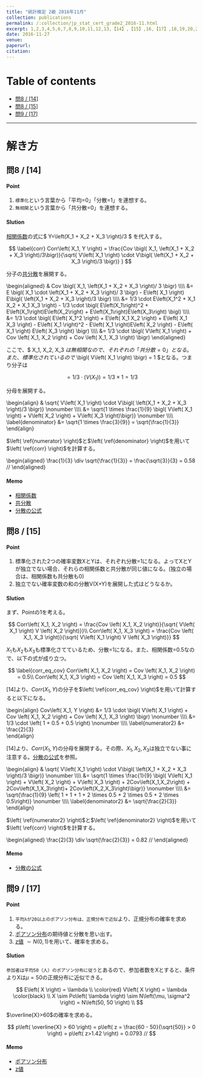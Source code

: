 ```yaml
---
title: "統計検定 2級 2016年11月"
collection: publications
permalink: /:collection/jp_stat_cert_grade2_2016-11.html
excerpt: 1,2,3,4,5,6,7,8,9,10,11,12,13,【14】,【15】,16,【17】,18,19,20,21,22,23,24,25,26,27,28,29,30,31,32,33,34,35 /【】は記載あり。
date: 2016-11-27
venue:
paperurl:
citation:
---
```


# Table of contents
- [問8 / [14]](#%e5%95%8f8--14)
- [問8 / [15]](#%e5%95%8f8--15)
- [問9 / [17]](#%e5%95%8f9--17)

-------------------------
# 解き方

問8 / [14]
---
#### Point
  1. ```標準化```という言葉から「平均=0」「分散=1」を連想する。
  2. ```無相関```という言葉から「共分散=0」を連想する。

#### Slution
[相関係数](basic_formulas.html#correlation_coefficient)の式に$ Y=\left(X_1 + X_2 + X_3 \right)/3 $ を代入する。

$$
  \label{corr}
  Corr\left( X_1, Y \right) = \frac{Cov \bigl( X_1, \left(X_1 + X_2 + X_3 \right)/3\bigr)}{\sqrt{ V\left( X_1 \right) \cdot  V\bigl( \left(X_1 + X_2 + X_3 \right)/3 \bigr)} }
$$

分子の[共分散](basic_formulas.html#covariance)を展開する。

\begin{aligned}
    & Cov \bigl( X_1, \left(X_1 + X_2 + X_3 \right)/ 3 \bigr) \\\\\\\\
    &= E \bigl( X_1 \cdot \left(X_1 + X_2 + X_3 \right)/ 3 \bigr) - E\left( X_1 \right) E\bigl( \left(X_1 + X_2 + X_3 \right)/3 \bigr) \\\\\\\\
    &= 1/3 \cdot E\left(X_1^2 + X_1 X_2 + X_1 X_3 \right) - 1/3 \cdot \bigl( E\left(X_1\right)^2 + E\left(X_1\right)E\left(X_2\right) + E\left(X_1\right)E\left(X_3\right) \bigl) \\\\\\\\
    &= 1/3 \cdot \bigl( E\left( X_1^2 \right) + E\left( X_1 X_2 \right) + E\left( X_1 X_3 \right) - E\left( X_1 \right)^2 - E\left( X_1 \right)E\left( X_2 \right) - E\left( X_1 \right) E\left( X_3 \right) \bigr) \\\\\\\\
    &= 1/3 \cdot \bigl( V\left( X_1 \right) + Cov \left( X_1, X_2 \right) + Cov \left( X_1, X_3 \right) \bigr) 
\end{aligned}

ここで、$ X_1, X_2, X_3 $は無相関なので、それぞれの「共分散=0」となる。また、標準化されているので$ \bigl( V\left( X_1 \right) \bigr) = 1 $となる。つまり分子は

$$
  \label{numerator}
  = 1/3 \cdot \bigl( V\left( X_1 \right) \bigr) = 1/3 \times 1 = 1/3
$$

分母を展開する。

\begin{align}
  & \sqrt{ V\left( X_1 \right) \cdot  V\bigl( \left(X_1 + X_2 + X_3 \right)/3 \bigr)} \nonumber \\\\\\\\
  &= \sqrt{1 \times \frac{1}{9} \bigl( V\left( X_1 \right) + V\left( X_2 \right) + V\left( X_3 \right)\bigr)} \nonumber \\\\\\\\
  \label{denominator}
  &= \sqrt{1 \times \frac{3}{9}} = \sqrt{\frac{1}{3}}
\end{align}

$\left( \ref{numerator} \right)$と$\left( \ref{denominator} \right)$を用いて$\left( \ref{corr} \right)$を計算する。

\begin{aligned}
  \frac{1}{3} \div \sqrt{\frac{1}{3}} = \frac{\sqrt{3}}{3} = 0.58 //
\end{aligned}

#### Memo

  - [相関係数](basic_formulas.html#correlation_coefficient)
  - [共分散](basic_formulas.html#covariance)
  - [分散の公式](basic_formulas.html#formula_for_variance)


問8 / [15]
---
#### Point

  1. 標準化された2つの確率変数XとYは、それぞれ分散=1になる。よってXとYが独立でない場合、それらの相関係数と共分散が同じ値になる。(独立の場合は、相関係数も共分散も0)
  2. 独立でない確率変数の和の分散V(X+Y)を展開した式はどうなるか。 

#### Slution
まず、Pointの1を考える。

$$
  Corr\left( X_1, X_2 \right) = \frac{Cov \left( X_1, X_2 \right)}{\sqrt{ V\left( X_1 \right) V \left( X_2 \right)}}\\
  Corr\left( X_1, X_3 \right) = \frac{Cov \left( X_1, X_3 \right)}{\sqrt{ V\left( X_1 \right) V \left( X_3 \right)}}
$$

$X_1$も$X_2$も$X_3$も標準化さてているため、分散=1になる。また、相関係数=0.5なので、以下の式が成り立つ。

$$
  \label{corr_eq_cov}
  Corr\left( X_1, X_2 \right) = Cov \left( X_1, X_2 \right) = 0.5\\
  Corr\left( X_1, X_3 \right) = Cov \left( X_1, X_3 \right) = 0.5
$$

[14]より、$Corr\left( X_1, Y \right)$の分子を$\left( \ref{corr_eq_cov} \right)$を用いて計算すると以下になる。

\begin{align}
  Cov\left( X_1, Y \right) &= 1/3 \cdot \bigl( V\left( X_1 \right) + Cov \left( X_1, X_2 \right) + Cov \left( X_1, X_3 \right) \bigr) \nonumber \\\\\\\\
  &= 1/3 \cdot \left( 1 + 0.5 + 0.5 \right) \nonumber \\\\\\\\
  \label{numerator2}
  &= \frac{2}{3}  
\end{align}

[14]より、$Corr\left( X_1, Y \right)$の分母を展開する。その際、$X_1,X_2,X_3$は独立でない事に注意する。[分散の公式](basic_formulas.html#formula_for_variance)を参照。

\begin{align}
  & \sqrt{ V\left( X_1 \right) \cdot  V\bigl( \left(X_1 + X_2 + X_3 \right)/3 \bigr)} \nonumber \\\\\\\\
  &= \sqrt{1 \times \frac{1}{9} \bigl( V\left( X_1 \right) + V\left( X_2 \right) + V\left( X_3 \right) + 2Cov\left(X_1,X_2\right) + 2Cov\left(X_1,X_3\right)+ 2Cov\left(X_2,X_3\right)\bigr)} \nonumber \\\\\\\\
  &= \sqrt{\frac{1}{9} \left( 1 + 1 + 1 + 2 \times 0.5 + 2 \times 0.5 + 2 \times 0.5\right)} \nonumber \\\\\\\\
  \label{denominator2}
  &= \sqrt{\frac{2}{3}}
\end{align}


$\left( \ref{numerator2} \right)$と$\left( \ref{denominator2} \right)$を用いて$\left( \ref{corr} \right)$を計算する。

\begin{aligned}
  \frac{2}{3} \div \sqrt{\frac{2}{3}} = 0.82 //
\end{aligned}

#### Memo
  - [分散の公式](basic_formulas.html#formula_for_variance)


問9 / [17]
---
#### Point

  1. ```平均λが20以上のポアソン分布は、正規分布で近似```より、正規分布の確率を求める。
  2. [ポアソン分布](probability_distribution.html#poisson)の期待値と分散を思い出す。
  3. [z値](probability_distribution.html#zscore) $\sim N\left(0,1\right)$を用いて、確率を求める。


#### Slution

```参加者は平均50（人）のポアソン分布に従う```とあるので、参加者数をXとすると、条件よりXは$\mu=50$の正規分布に近似できる。  

$$
  E\left( X \right) = \lambda \\
  \color{red} V\left( X \right) = \lambda \color{black} \\
   X \sim Po\left( \lambda \right) \sim N\left(\mu, \sigma^2 \right) = N\left(50, 50 \right) \\
$$

$\overline{X}>60$の確率を求める。

$$
  p\left( \overline{X} > 60 \right) = p\left( z = \frac{60 - 50}{\sqrt{50}} > 0 \right) = p\left( z>1.42 \right) = 0.0793 //
$$

#### Memo
  - [ポアソン分布](probability_distribution.html#poisson)
  - [z値](probability_distribution.html#zscore) 
